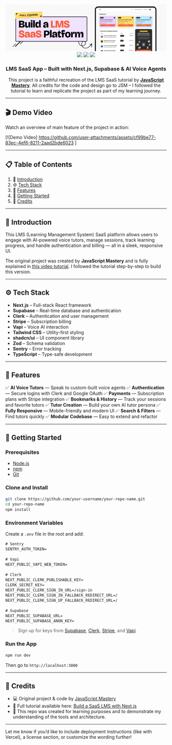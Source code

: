 <div align="center">  
  <br />  
  <a href="https://www.youtube.com/watch?v=XUkNR-JfHwo" target="_blank">  
    <img src="public/readme/hero.png" alt="Project Banner">  
  </a>  
  <br />  

  <div>  
    <img src="https://img.shields.io/badge/-Next.JS-black?style=for-the-badge&logo=nextdotjs&logoColor=white" />  
    <img src="https://img.shields.io/badge/-Vapi-green?style=for-the-badge&logo=vapi&logoColor=white" />  
    <img src="https://img.shields.io/badge/-Tailwind-00BCFF?style=for-the-badge&logo=tailwind-css&logoColor=white" />  
  </div>  

  <h3 align="center">LMS SaaS App – Built with Next.js, Supabase & AI Voice Agents</h3>  

  <div align="center">  
    This project is a faithful recreation of the LMS SaaS tutorial by <a href="https://www.youtube.com/@javascriptmastery" target="_blank"><b>JavaScript Mastery</b></a>.  
    All credits for the code and design go to JSM – I followed the tutorial to learn and replicate the project as part of my learning journey.  
  </div>  
</div>  

---
## 🎬 Demo Video

Watch an overview  of main feature of the project in action:

[![Demo Video] https://github.com/user-attachments/assets/cf99be77-83ec-4ef6-8211-2aad2bde6023 ]





---

## 📋 Table of Contents

1. 🤖 [Introduction](#introduction)
2. ⚙️ [Tech Stack](#tech-stack)
3. 🔋 [Features](#features)
4. 🚀 [Getting Started](#getting-started)
5. 🙌 [Credits](#credits)

---

## 🤖 Introduction

This LMS (Learning Management System) SaaS platform allows users to engage with AI-powered voice tutors, manage sessions, track learning progress, and handle authentication and billing — all in a sleek, responsive UI.

The original project was created by **JavaScript Mastery** and is fully explained in [this video tutorial](https://www.youtube.com/watch?v=XUkNR-JfHwo). I followed the tutorial step-by-step to build this version.

---

## ⚙️ Tech Stack

* **Next.js** – Full-stack React framework
* **Supabase** – Real-time database and authentication
* **Clerk** – Authentication and user management
* **Stripe** – Subscription billing
* **Vapi** – Voice AI interaction
* **Tailwind CSS** – Utility-first styling
* **shadcn/ui** – UI component library
* **Zod** – Schema validation
* **Sentry** – Error tracking
* **TypeScript** – Type-safe development

---

## 🔋 Features

✅ **AI Voice Tutors** — Speak to custom-built voice agents
✅ **Authentication** — Secure logins with Clerk and Google OAuth
✅ **Payments** — Subscription plans with Stripe integration
✅ **Bookmarks & History** — Track your sessions and favorite tutors
✅ **Tutor Creation** — Build your own AI tutor persona
✅ **Fully Responsive** — Mobile-friendly and modern UI
✅ **Search & Filters** — Find tutors quickly
✅ **Modular Codebase** — Easy to extend and refactor

---

## 🚀 Getting Started

### Prerequisites

* [Node.js](https://nodejs.org/)
* [npm](https://www.npmjs.com/)
* [Git](https://git-scm.com/)

### Clone and Install

```bash
git clone https://github.com/your-username/your-repo-name.git
cd your-repo-name
npm install
```

### Environment Variables

Create a `.env` file in the root and add:

```env
# Sentry
SENTRY_AUTH_TOKEN=

# Vapi
NEXT_PUBLIC_VAPI_WEB_TOKEN=

# Clerk
NEXT_PUBLIC_CLERK_PUBLISHABLE_KEY=
CLERK_SECRET_KEY=
NEXT_PUBLIC_CLERK_SIGN_IN_URL=/sign-in
NEXT_PUBLIC_CLERK_SIGN_IN_FALLBACK_REDIRECT_URL=/
NEXT_PUBLIC_CLERK_SIGN_UP_FALLBACK_REDIRECT_URL=/

# Supabase
NEXT_PUBLIC_SUPABASE_URL=
NEXT_PUBLIC_SUPABASE_ANON_KEY=
```

> Sign up for keys from [Supabase](https://supabase.com), [Clerk](https://clerk.com), [Stripe](https://stripe.com), and [Vapi](https://vapi.dev).

### Run the App

```bash
npm run dev
```

Then go to `http://localhost:3000`

---

## 🙌 Credits

* 💻 Original project & code by [JavaScript Mastery](https://www.youtube.com/@javascriptmastery)
* 🎥 Full tutorial available here: [Build a SaaS LMS with Next.js](https://www.youtube.com/watch?v=XUkNR-JfHwo)
* 🧠 This repo was created for learning purposes and to demonstrate my understanding of the tools and architecture.

---

Let me know if you’d like to include deployment instructions (like with Vercel), a license section, or customize the wording further!
